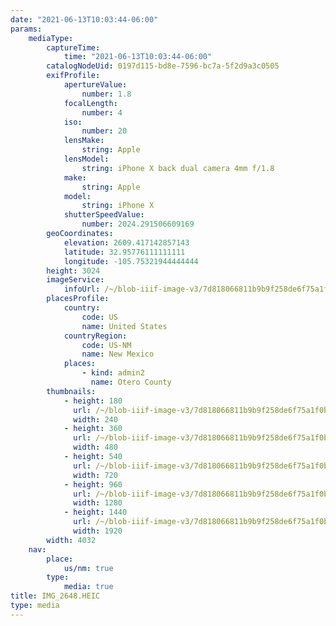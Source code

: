 ```yaml
---
date: "2021-06-13T10:03:44-06:00"
params:
    mediaType:
        captureTime:
            time: "2021-06-13T10:03:44-06:00"
        catalogNodeUid: 0197d115-bd8e-7596-bc7a-5f2d9a3c0505
        exifProfile:
            apertureValue:
                number: 1.8
            focalLength:
                number: 4
            iso:
                number: 20
            lensMake:
                string: Apple
            lensModel:
                string: iPhone X back dual camera 4mm f/1.8
            make:
                string: Apple
            model:
                string: iPhone X
            shutterSpeedValue:
                number: 2024.291506609169
        geoCoordinates:
            elevation: 2609.417142857143
            latitude: 32.95776111111111
            longitude: -105.75321944444444
        height: 3024
        imageService:
            infoUrl: /~/blob-iiif-image-v3/7d818066811b9b9f258de6f75a1f0b2e293a1e7afe7a4b4f0a6e6474230978fd/info.json
        placesProfile:
            country:
                code: US
                name: United States
            countryRegion:
                code: US-NM
                name: New Mexico
            places:
                - kind: admin2
                  name: Otero County
        thumbnails:
            - height: 180
              url: /~/blob-iiif-image-v3/7d818066811b9b9f258de6f75a1f0b2e293a1e7afe7a4b4f0a6e6474230978fd/full/240%2C180/0/default.jpg
              width: 240
            - height: 360
              url: /~/blob-iiif-image-v3/7d818066811b9b9f258de6f75a1f0b2e293a1e7afe7a4b4f0a6e6474230978fd/full/480%2C360/0/default.jpg
              width: 480
            - height: 540
              url: /~/blob-iiif-image-v3/7d818066811b9b9f258de6f75a1f0b2e293a1e7afe7a4b4f0a6e6474230978fd/full/720%2C540/0/default.jpg
              width: 720
            - height: 960
              url: /~/blob-iiif-image-v3/7d818066811b9b9f258de6f75a1f0b2e293a1e7afe7a4b4f0a6e6474230978fd/full/1280%2C960/0/default.jpg
              width: 1280
            - height: 1440
              url: /~/blob-iiif-image-v3/7d818066811b9b9f258de6f75a1f0b2e293a1e7afe7a4b4f0a6e6474230978fd/full/1920%2C1440/0/default.jpg
              width: 1920
        width: 4032
    nav:
        place:
            us/nm: true
        type:
            media: true
title: IMG_2648.HEIC
type: media
---
```

